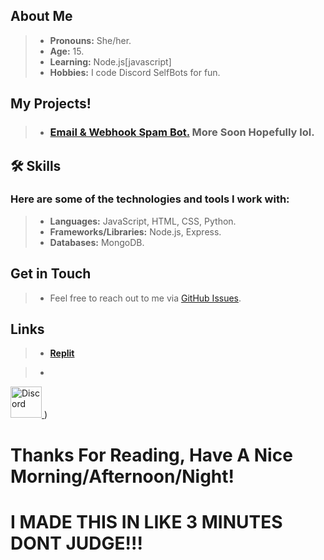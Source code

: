 ## About Me
> - **Pronouns:** She/her.
> - **Age:** 15.
> - **Learning:** Node.js[javascript]
> - **Hobbies:** I code Discord SelfBots for fun.


## My Projects!

> - ### [**Email & Webhook Spam Bot.**](https://github.com/EntomaVasilissaZeta/discord-email-and-webhook-spam-bot.) More Soon Hopefully lol.

## 🛠️ Skills

### Here are some of the technologies and tools I work with:

> - **Languages:** JavaScript, HTML, CSS, Python.
> - **Frameworks/Libraries:** Node.js, Express.
> - **Databases:** MongoDB.
## Get in Touch

> - Feel free to reach out to me via [GitHub Issues](https://github.com/EntomaVasilissaZeta).

## Links

> - [**Replit**](https://replit.com/@EntomaVasilissa)

> - <a href="https://discord.gg/YbjCe7fVdJ">
  <img src="assets/discord-logo.png" alt="Discord" width="50" height="50"/>
</a>
)



# Thanks For Reading, Have A Nice Morning/Afternoon/Night!


# __I MADE THIS IN LIKE 3 MINUTES DONT JUDGE!!!__
